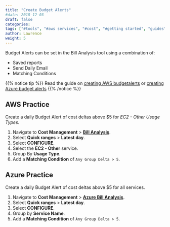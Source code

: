 ```yaml
---
title: "Create Budget Alerts"
#date: 2018-12-03
draft: false
categories:
tags: ["#tools", "#aws services", "#cost", "#getting started", "guides", "#azure"]
author: Lawrence
weight: 5
---
```


Budget Alerts can be set in the Bill Analysis tool using a combination of:

- Saved reports
- Send Daily Email
- Matching Conditions

{{% notice tip %}}
Read the guide on [creating AWS budgetalerts](/billing-analysis/ba-guides/how-to-create-monthly-cost-reports) or [creating Azure budget alerts](/billing-analysis/ba-guides/how-to-create-monthly-cost-reports/#azure-bill-analysis-report)
{{% /notice %}}


## AWS Practice

Create a daily Budget Alert of cost deltas above $5 for _EC2 - Other Usage Types_.

1. Navigate to **Cost Management** > [**Bill Analysis**](https://us.cloudwisdom.virtana.com/#/reports/awscostall/latest).
2. Select **Quick ranges** > **Latest day**.
3. Select **CONFIGURE**.
4. Select the **EC2 - Other** service.
5. Group By **Usage Type**.
6. Add a **Matching Condition** of `Any Group Delta > 5`.

## Azure Practice

Create a daily Budget Alert of cost deltas above $5 for all services.

1.  Navigate to **Cost Management** > [**Azure Bill Analysis**](https://us.cloudwisdom.virtana.com/#/reports/azure-bill).
2.  Select **Quick ranges** > **Latest day**.
3.  Select **CONFIGURE**.
4.  Group by **Service Name**.
5.  Add a **Matching Condition** of `Any Group Delta > 5`.
